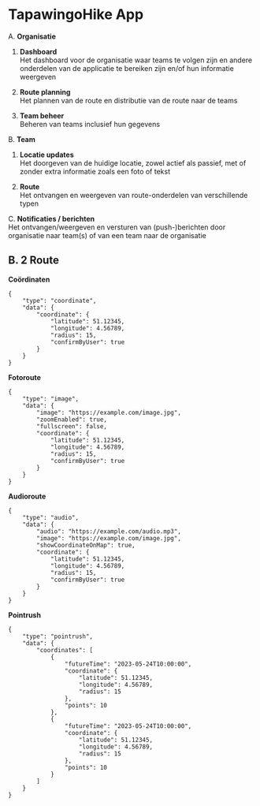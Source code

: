 # TapawingoHike App

A. **Organisatie** 

1. **Dashboard**  
   Het dashboard voor de organisatie waar teams te volgen zijn en andere onderdelen van de applicatie te bereiken zijn en/of hun informatie weergeven

2. **Route planning**  
   Het plannen van de route en distributie van de route naar de teams

3. **Team beheer**  
   Beheren van teams inclusief hun gegevens

B. **Team**

1. **Locatie updates**  
   Het doorgeven van de huidige locatie, zowel actief als passief, met of zonder extra informatie zoals een foto of tekst

2. **Route**  
   Het ontvangen en weergeven van route-onderdelen van verschillende typen

C. **Notificaties / berichten**  
   Het ontvangen/weergeven en versturen van (push-)berichten door organisatie naar team(s) of van een team naar de organisatie

  
  
  
  
## B. 2 Route

**Coördinaten**
``` 
{
    "type": "coordinate",
    "data": {
        "coordinate": {
            "latitude": 51.12345,
            "longitude": 4.56789,
            "radius": 15,
            "confirmByUser": true
        }  
    }
}
```

**Fotoroute**
``` 
{
    "type": "image",
    "data": {
        "image": "https://example.com/image.jpg",
        "zoomEnabled": true,
        "fullscreen": false,
        "coordinate": {
            "latitude": 51.12345,
            "longitude": 4.56789,
            "radius": 15,
            "confirmByUser": true
        }
    }
}
```

**Audioroute**
``` 
{
    "type": "audio",
    "data": {
        "audio": "https://example.com/audio.mp3",
        "image": "https://example.com/image.jpg",
        "showCoordinateOnMap": true,
        "coordinate": {
            "latitude": 51.12345,
            "longitude": 4.56789,
            "radius": 15,
            "confirmByUser": true
        }
    }
}
```

**Pointrush**
```
{
    "type": "pointrush",
    "data": {
        "coordinates": [
            {
                "futureTime": "2023-05-24T10:00:00",
                "coordinate": {
                    "latitude": 51.12345,
                    "longitude": 4.56789,
                    "radius": 15
                },
                "points": 10
            },
            {
                "futureTime": "2023-05-24T10:00:00",
                "coordinate": {
                    "latitude": 51.12345,
                    "longitude": 4.56789,
                    "radius": 15
                },
                "points": 10
            }
        ]
    }
}
```
